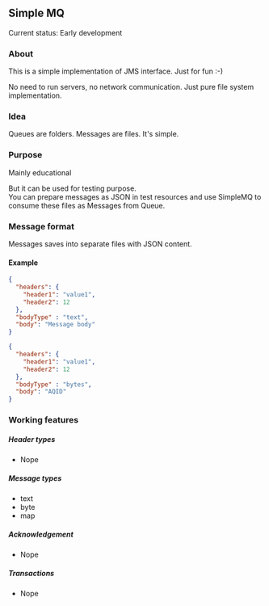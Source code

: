 ## Simple MQ

Current status: Early development

### About

This is a simple implementation of JMS interface. Just for fun :-)

No need to run servers, no network communication. Just pure file system implementation.

### Idea

Queues are folders. Messages are files. It's simple.

### Purpose

Mainly educational

But it can be used for testing purpose.  
You can prepare messages as JSON in test resources and use SimpleMQ to consume these files as Messages from Queue.

### Message format

Messages saves into separate files with JSON content.

#### Example

```json
{
  "headers": {
    "header1": "value1",
    "header2": 12
  },
  "bodyType" : "text",
  "body": "Message body"
}
```

```json
{
  "headers": {
    "header1": "value1",
    "header2": 12
  },
  "bodyType" : "bytes",
  "body": "AQID"
}
```

### Working features

##### Header types

* Nope

##### Message types

* text
* byte
* map

##### Acknowledgement

* Nope

##### Transactions

* Nope

